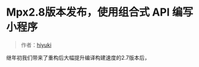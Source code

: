 # Mpx2.8版本发布，使用组合式 API 编写小程序

> 作者：[hiyuki](https://github.com/hiyuki)

继年初我们带来了重构后大幅提升编译构建速度的2.7版本后，
